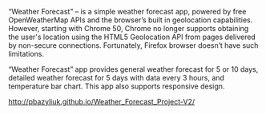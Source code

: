 “Weather Forecast” – is a simple weather forecast app, 
powered by free OpenWeatherMap APIs and the browser’s built in geolocation capabilities. 
However, starting with Chrome 50, Chrome no longer supports obtaining the user's location
using the HTML5 Geolocation API from pages delivered by non-secure connections. 
Fortunately, Firefox browser doesn’t have such limitations.

“Weather Forecast” app provides general weather forecast for 5 or 10 days, 
detailed weather forecast for 5 days with data every 3 hours, 
and temperature bar chart. This app also supports responsive design.

http://pbazyliuk.github.io/Weather_Forecast_Project-V2/
